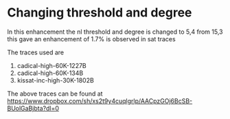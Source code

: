 # Changing threshold and degree
In this enhancement the nl threshold and degree is changed to 5,4 from 15,3 this gave an enhancement of 1.7% is observed in sat traces

The traces used are 

1. cadical-high-60K-1227B
2. cadical-high-60K-134B
3. kissat-inc-high-30K-1802B

The above traces can be found at https://www.dropbox.com/sh/xs2t9y4cuqlgrlp/AACpzGOj6BcSB-BUolGaBjbta?dl=0
